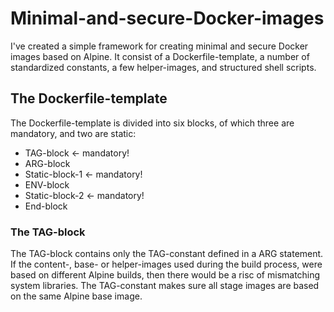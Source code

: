 # Minimal-and-secure-Docker-images
I've created a simple framework for creating minimal and secure Docker images based on Alpine. It consist of a Dockerfile-template, a number of standardized constants, a few helper-images, and structured shell scripts.

## The Dockerfile-template
The Dockerfile-template is divided into six blocks, of which three are mandatory, and two are static: 
* TAG-block <- mandatory!
* ARG-block
* Static-block-1 <- mandatory!
* ENV-block
* Static-block-2 <- mandatory!
* End-block

### The TAG-block
The TAG-block contains only the TAG-constant defined in a ARG statement. If the content-, base- or helper-images used during the build process, were based on different Alpine builds, then there would be a risc of mismatching system libraries.
The TAG-constant makes sure all stage images are based on the same Alpine base image.
